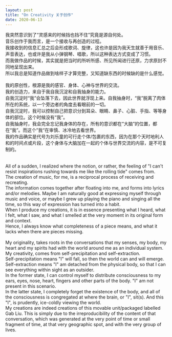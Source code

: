 ```yaml
---
layout: post
title: "On Creativity 关于创作"
date: 2020-06-13
---
```


我突然意识到了“灵感来的时候挡也挡不住”究竟是源自何处。<br/>
音乐创作于我而言，是一个接收与再创造的过程。<br/>
我接收到的信息汇总之后会形成歌词、旋律，这也许是因为我天生就善于用音乐、声音表达，也或许是我从小弹钢琴、唱歌，所以这种表达方式变成了习惯。<br/>
而我做作品的时候，其实就是把当时的所听所感、所见所闻进行还原，力求原封不同地呈现出来。<br/>
所以我总是知道作品做到啥样子才算完整，又知道缺东西的时候缺的是什么感觉。<br/>
<br/>
我的原创性，根源是我的感官、身体、心神与世界的交流。<br/>
我的创造力，来自于我自我沉淀和自我抽身的能力。<br/>
自我沉淀时“我”会坠落下去，因此世界就浮现上来。自我抽身时，“我”脱离了肉体所在的系统，以一个旁边者的角度去看眼前的一切。<br/>
自我沉淀时，我可以控制自己把意识分到耳朵、眼睛、鼻子、心脏、手指、等等身体的部位。这个时候没有“我”。<br/>
自我抽身时，我会完全忘记我身体的存在，所有的意识都在“大脑”的位置，都在“我”。而这个”我“在审慎、冰冷地去看世界。<br/>
我的作品确实是代号为刘乐童的可行走个体/包裹的东西，因为在那个天时地利人和的时间点或片段，这个身体与大脑加在一起的个体与世界交流的内容，是不可复制的。<br/>
<br/>
<br/>
All of a sudden, I realized where the notion, or rather, the feeling of "I can't resist inspirations rushing towards me like the rolling tide" comes from. <br/>
The creation of music, for me, is a reciprocal process of receiving and recreating. <br/> 
The information comes together after floating into me, and forms into lyrics and/or melodies. Maybe I am naturally good at expressing myself through music and voice, or maybe I grew up playing the piano and singing all the time, so this way of expression has turned into a habit. <br/>
When I produce my creations, it is in essence presenting what I heard, what I felt, what I saw, and what I smelled at the very moment in its original form and context. <br/>
Hence, I always know what completeness of a piece means, and what it lacks when there are pieces missing. <br/>
<br/>
My originality, takes roots in the conversations that my senses, my body, my heart and my spirits had with the world around me as an individual system. <br/>
My creativity, comes from self-precipitation and self-extraction. <br/>
Self-precipitation means "I" will fall, so then the world can and will emerge. Self-extraction means "I" am detached from the physical body, so that I can see everything within sight as an outsider. <br/>
In the former state, I can control myself to distribute consciousness to my ears, eyes, nose, heart, fingers and other parts of the body. "I" am not present in this scenario. <br/>
In the latter state, I completely forget the existence of the body, and all of the consciousness is congregated at where the brain, or "I", sit(s). And this "I", is prudently, ice-coldly viewing the world. <br/>
My creations are indeed creations of this movable unit/packaged labelled Gab Liu. This is simply due to the irreproducibility of the content of that conversation, which was generated at the very point of time or small fragment of time, at that very geographic spot, and with the very group of lives. 
